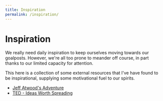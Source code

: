 ```yaml
---
title: Inspiration
permalink: /inspiration/
---
```


# Inspiration

We really need daily inspiration to keep ourselves moving towards our goalposts.
However, we're all too prone to meander off course, in part thanks to our
limited capacity for attention.

This here is a collection of some external resources that I've have found to be
inspirational, supplying some motivational fuel to our spirits.

* [Jeff Atwood's Adventure](https://blog.codinghorror.com/choosing-your-own-adventure/)
* [TED - Ideas Worth Spreading](https://www.ted.com)
